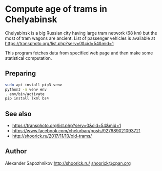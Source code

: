 # Compute age of trams in Chelyabinsk

Chelyabinsk is a big Russian city having large tram network (68 km) but the most of tram wagons are ancient.
List of passenger vehicles is available at https://transphoto.org/list.php?serv=0&cid=54&mid=1

This program fetches data from specified web page and then make some statistical computation.

## Preparing

```bash
sudo apt install pip3-venv
python3 -m venv env
. env/bin/activate
pip install lxml bs4
```

## See also

* https://transphoto.org/list.php?serv=0&cid=54&mid=1
* https://www.facebook.com/chelurban/posts/927689021093721
* http://shoorick.ru/2017/11/10/old-trams/

## Author

Alexander Sapozhnikov
http://shoorick.ru/
<shoorick@cpan.org>

